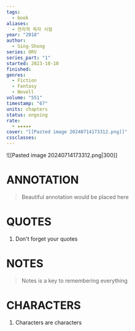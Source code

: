 ```yaml
---
tags:
  - book
aliases:
  - 전지적 독자 시점
year: "2018"
author:
  - Sing-Shong
series: ORV
series_part: "1"
started: 2023-10-10
finished: 
genres:
  - Fiction
  - Fantasy
  - Novell
volume: "551"
timestamp: "67"
units: chapters
status: ongoing
rate:
  - ★★★★★
cover: "[[Pasted image 20240714173312.png]]"
cssclasses:
---
```

![[Pasted image 20240714173312.png|300]]

# ANNOTATION
>Beautiful annotation would be placed here

# QUOTES
1. Don't forget your quotes

# NOTES
>Notes is a key to remembering everything

# CHARACTERS
1. Characters are characters
